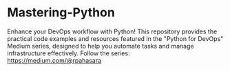 # Mastering-Python
Enhance your DevOps workflow with Python! This repository provides the practical code examples and resources featured in the "Python for DevOps" Medium series, designed to help you automate tasks and manage infrastructure effectively. Follow the series: https://medium.com/@rpahasara
